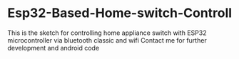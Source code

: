 # Esp32-Based-Home-switch-Controll
This is the sketch for controlling home appliance switch with ESP32 microcontroller via bluetooth classic and wifi
Contact me for further development and android code
